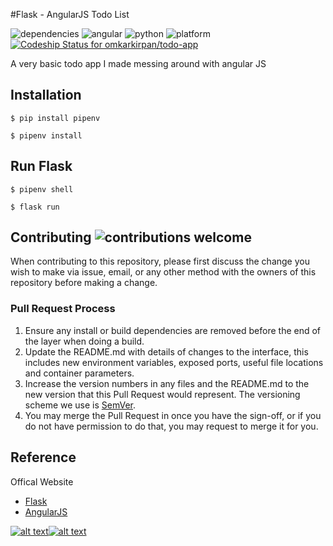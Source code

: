 #Flask - AngularJS Todo List

![dependencies](https://img.shields.io/hackage-deps/v/lens.svg)
![angular](https://img.shields.io/badge/angular-1.0.7-brightgreen.svg)
![python](https://img.shields.io/badge/python-2.7-brightgreen.svg)
![platform](https://img.shields.io/conda/pn/conda-forge/python.svg)
[ ![Codeship Status for omkarkirpan/todo-app](https://app.codeship.com/projects/c4a24110-c30f-0136-c729-6a46992131ea/status?branch=master)](https://app.codeship.com/projects/313871)

A very basic todo app I made messing around with angular JS

## Installation

```
$ pip install pipenv
```

```
$ pipenv install
```

## Run Flask

```
$ pipenv shell
```

```
$ flask run
```

## Contributing ![contributions welcome](https://img.shields.io/badge/contributions-welcome-brightgreen.svg?style=flat)

When contributing to this repository, please first discuss the change you wish to make via issue,
email, or any other method with the owners of this repository before making a change.

### Pull Request Process

1. Ensure any install or build dependencies are removed before the end of the layer when doing a
   build.
2. Update the README.md with details of changes to the interface, this includes new environment
   variables, exposed ports, useful file locations and container parameters.
3. Increase the version numbers in any files and the README.md to the new version that this
   Pull Request would represent. The versioning scheme we use is [SemVer](http://semver.org/).
4. You may merge the Pull Request in once you have the sign-off, or if you
   do not have permission to do that, you may request to merge it for you.

## Reference

Offical Website

- [Flask](http://flask.pocoo.org/)
- [AngularJS](https://angularjs.org/)

[![alt text][1.1]][1][![alt text][2.1]][2]

[1.1]: http://i.imgur.com/P3YfQoD.png
[2.1]: http://i.imgur.com/0o48UoR.png
[1]: http://www.facebook.com/omkar.kirpan
[2]: http://www.github.com/omkarkirpan
